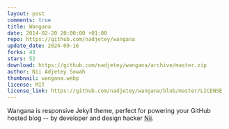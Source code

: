 ```yaml
---
layout: post
comments: true
title: Wangana
date: 2014-02-20 20:00:00 +01:00
repo: https://github.com/nadjetey/wangana
update_date: 2024-09-16
forks: 43
stars: 52
download: https://github.com/nadjetey/wangana/archive/master.zip
author: Nii Adjetey Sowah
thumbnail: wangana.webp
license: MIT
license_link: https://github.com/nadjetey/wangana/blob/master/LICENSE
---
```


Wangana is responsive Jekyll theme, perfect for powering your GitHub hosted blog -- by developer and design hacker [Nii](https://twitter.com/_nadjetey).
